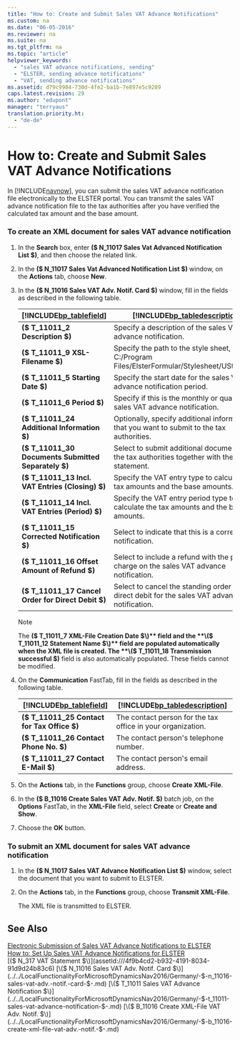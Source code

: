 ```yaml
---
title: "How to: Create and Submit Sales VAT Advance Notifications"
ms.custom: na
ms.date: "06-05-2016"
ms.reviewer: na
ms.suite: na
ms.tgt_pltfrm: na
ms.topic: "article"
helpviewer_keywords: 
  - "sales VAT advance notifications, sending"
  - "ELSTER, sending advance notifications"
  - "VAT, sending advance notifications"
ms.assetid: d79c9984-730d-4fe2-ba1b-7e897e5c9289
caps.latest.revision: 29
ms.author: "edupont"
manager: "terryaus"
translation.priority.ht: 
  - "de-de"
---
```

# How to: Create and Submit Sales VAT Advance Notifications
In [!INCLUDE[navnow](../../ApplicationDesign/includes/navnow_md.md)], you can submit the sales VAT advance notification file electronically to the ELSTER portal. You can transmit the sales VAT advance notification file to the tax authorities after you have verified the calculated tax amount and the base amount.  
  
### To create an XML document for sales VAT advance notification  
  
1.  In the **Search** box, enter **\($ N\_11017 Sales Vat Advanced Notification List $\)**, and then choose the related link.  
  
2.  In the **\($ N\_11017 Sales Vat Advanced Notification List $\)** window, on the **Actions** tab, choose **New**.  
  
3.  In the **\($ N\_11016 Sales VAT Adv. Notif. Card $\)** window, fill in the fields as described in the following table.  
  
    |[!INCLUDE[bp_tablefield](../../ApplicationDesign/includes/bp_tablefield_md.md)]|[!INCLUDE[bp_tabledescription](../../ApplicationDesign/includes/bp_tabledescription_md.md)]|  
    |---------------------------------|---------------------------------------|  
    |**\($ T\_11011\_2 Description $\)**|Specify a description of the sales VAT advance notification.|  
    |**\($ T\_11011\_9 XSL\-Filename $\)**|Specify the path to the style sheet, such as C:\/Program Files\/ElsterFormular\/Stylesheet\/UStVAT.xsl.|  
    |**\($ T\_11011\_5 Starting Date $\)**|Specify the start date for the sales VAT advance notification period.|  
    |**\($ T\_11011\_6 Period $\)**|Specify if this is the monthly or quarterly sales VAT advance notification.|  
    |**\($ T\_11011\_24 Additional Information $\)**|Optionally, specify additional information that you want to submit to the tax authorities.|  
    |**\($ T\_11011\_30 Documents Submitted Separately $\)**|Select to submit additional documents to the tax authorities together with the VAT statement.|  
    |**\($ T\_11011\_13 Incl. VAT Entries \(Closing\) $\)**|Specify the VAT entry type to calculate the tax amounts and the base amounts.|  
    |**\($ T\_11011\_14 Incl. VAT Entries \(Period\) $\)**|Specify the VAT entry period type to calculate the tax amounts and the base amounts.|  
    |**\($ T\_11011\_15 Corrected Notification $\)**|Select to indicate that this is a corrected notification.|  
    |**\($ T\_11011\_16 Offset Amount of Refund $\)**|Select to include a refund with the payment charge on the sales VAT advance notification.|  
    |**\($ T\_11011\_17 Cancel Order for Direct Debit $\)**|Select to cancel the standing order for direct debit for the sales VAT advance notification.|  
  
    > [!NOTE]  
    >  The **\($ T\_11011\_7 XML\-File Creation Date $\)** field and the **\($ T\_11011\_12 Statement Name $\)** field are populated automatically when the XML file is created. The **\($ T\_11011\_18 Transmission successful $\)** field is also automatically populated. These fields cannot be modified.  
  
4.  On the **Communication** FastTab, fill in the fields as described in the following table.  
  
    |[!INCLUDE[bp_tablefield](../../ApplicationDesign/includes/bp_tablefield_md.md)]|[!INCLUDE[bp_tabledescription](../../ApplicationDesign/includes/bp_tabledescription_md.md)]|  
    |---------------------------------|---------------------------------------|  
    |**\($ T\_11011\_25 Contact for Tax Office $\)**|The contact person for the tax office in your organization.|  
    |**\($ T\_11011\_26 Contact Phone No. $\)**|The contact person's telephone number.|  
    |**\($ T\_11011\_27 Contact E\-Mail $\)**|The contact person's email address.|  
  
5.  On the **Actions** tab, in the **Functions** group, choose **Create XML\-File**.  
  
6.  In the **\($ B\_11016 Create Sales VAT Adv. Notif. $\)** batch job, on the **Options** FastTab, in the **XML\-File** field, select **Create** or **Create and Show**.  
  
7.  Choose the **OK** button.  
  
### To submit an XML document for sales VAT advance notification  
  
1.  In the **\($ N\_11017 Sales VAT Advance Notification List $\)** window, select the document that you want to submit to ELSTER.  
  
2.  On the **Actions** tab, in the **Functions** group, choose **Transmit XML\-File**.  
  
     The XML file is transmitted to ELSTER.  
  
## See Also  
 [Electronic Submission of Sales VAT Advance Notifications to ELSTER](../../LocalFunctionalityForMicrosoftDynamicsNav2016/Germany/electronic-submission-of-sales-vat-advance-notifications-to-elster.md)   
 [How to: Set Up Sales VAT Advance Notifications for ELSTER](../../LocalFunctionalityForMicrosoftDynamicsNav2016/Germany/how-to-set-up-sales-vat-advance-notifications-for-elster.md)   
 [\($ N\_317 VAT Statement $\)](assetId:///4f9b4cd2-b932-4191-8034-91d9d24b83c6)   
 [\($ N\_11016 Sales VAT Adv. Notif. Card $\)](../../LocalFunctionalityForMicrosoftDynamicsNav2016/Germany/-$-n_11016-sales-vat-adv.-notif.-card-$-.md)   
 [\($ T\_11011 Sales VAT Advance Notification $\)](../../LocalFunctionalityForMicrosoftDynamicsNav2016/Germany/-$-t_11011-sales-vat-advance-notification-$-.md)   
 [\($ B\_11016 Create XML\-File VAT Adv. Notif. $\)](../../LocalFunctionalityForMicrosoftDynamicsNav2016/Germany/-$-b_11016-create-xml-file-vat-adv.-notif.-$-.md)